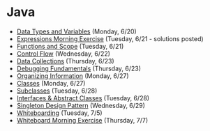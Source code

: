 # Java
- [Data Types and Variables](https://github.com/ga-adi-nyc/Course-Materials/tree/master/lessons/java-essentials/data-types-and-variables) (Monday, 6/20)
- [Expressions Morning Exercise](https://github.com/ga-adi-nyc/Course-Materials/tree/master/lessons/java-essentials/expressions-morning-exercise) (Tuesday, 6/21 - solutions posted)
- [Functions and Scope](https://github.com/ga-adi-nyc/Course-Materials/tree/master/lessons/java-essentials/functions-and-scope) (Tuesday, 6/21)
- [Control Flow](https://github.com/ga-adi-nyc/Course-Materials/tree/master/lessons/java-essentials/control-flow) (Wednesday, 6/22)
- [Data Collections](https://github.com/ga-adi-nyc/Course-Materials/tree/master/lessons/java-essentials/data-collections-lesson) (Thursday, 6/23)
- [Debugging Fundamentals](https://github.com/ga-adi-nyc/Course-Materials/tree/master/lessons/java-essentials/java-debugging-fundamentals) (Thursday, 6/23)
- [Organizing Information](https://github.com/ga-adi-nyc/Course-Materials/tree/master/lessons/java-essentials/organizing-info-lesson) (Monday, 6/27)
- [Classes](https://github.com/ga-adi-nyc/Course-Materials/tree/master/lessons/java-essentials/classes-lesson) (Monday, 6/27)
- [Subclasses](https://github.com/ga-adi-nyc/Course-Materials/tree/master/lessons/java-essentials/subclasses-lesson) (Tuesday, 6/28)
- [Interfaces & Abstract Classes](https://github.com/ga-adi-nyc/Course-Materials/tree/master/lessons/java-essentials/interfaces-and-abstract-classes-lesson) (Tuesday, 6/28)
- [Singleton Design Pattern](https://github.com/ga-adi-nyc/Course-Materials/tree/master/lessons/java-essentials/singleton-design-pattern) (Wednesday, 6/29)
- [Whiteboarding](https://github.com/ga-adi-nyc/Course-Materials/tree/master/lessons/java-essentials/whiteboarding-lesson) (Tuesday, 7/5)
- [Whiteboard Morning Exercise](https://github.com/ga-adi-nyc/Course-Materials/tree/master/lessons/java-essentials/whiteboard-morning-exercise) (Thursday, 7/7)